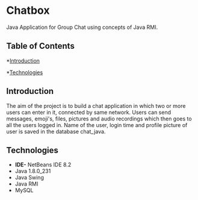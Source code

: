# Chatbox
Java Application for Group Chat using concepts of Java RMI.
## Table of Contents
*[Introduction](#general-info)

*[Technologies](#technologies)
## Introduction
The aim of the project is to build a chat application in which two or more users can enter in it, connected by same network. Users can send messages, emoji's, files, pictures and audio recordings which then goes to all the users logged in. Name of the user, login time and profile picture of user is saved in the database chat_java.
## Technologies
- **IDE-** NetBeans IDE 8.2
- Java 1.8.0_231
- Java Swing
- Java RMI 
- MySQL
